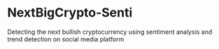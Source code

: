# NextBigCrypto-Senti
Detecting the next bullish cryptocurrency using sentiment analysis and trend detection on social media platform
